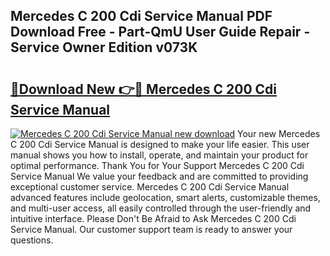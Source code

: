 ## Mercedes C 200 Cdi Service Manual PDF Download Free - Part-QmU User Guide Repair - Service Owner Edition v073K

# <h2><a href="http://bc59815.oget.top/?id=Mercedes+C+200+Cdi+Service+Manual">🔗Download New 👉🔴 Mercedes C 200 Cdi Service Manual</a></h2>

[![Mercedes C 200 Cdi Service Manual new download](https://i.imgur.com/5g1atiW.png)](http://bc59815.oget.top/?id=Mercedes+C+200+Cdi+Service+Manual)
Your new Mercedes C 200 Cdi Service Manual is designed to make your life easier. This user manual shows you how to install, operate, and maintain your product for optimal performance. Thank You for Your Support Mercedes C 200 Cdi Service Manual We value your feedback and are committed to providing exceptional customer service. Mercedes C 200 Cdi Service Manual advanced features include geolocation, smart alerts, customizable themes, and multi-user access, all easily controlled through the user-friendly and intuitive interface. Please Don't Be Afraid to Ask Mercedes C 200 Cdi Service Manual. Our customer support team is ready to answer your questions.
